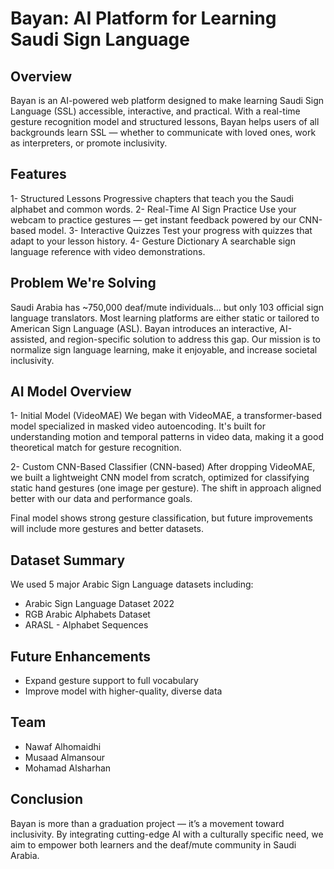 # Bayan: AI Platform for Learning Saudi Sign Language

## Overview 
Bayan is an AI-powered web platform designed to make learning Saudi Sign Language (SSL) accessible, interactive, and practical. With a real-time gesture recognition model and structured lessons, Bayan helps users of all backgrounds learn SSL — whether to communicate with loved ones, work as interpreters, or promote inclusivity.

## Features
1- Structured Lessons
Progressive chapters that teach you the Saudi alphabet and common words.
2- Real-Time AI Sign Practice
Use your webcam to practice gestures — get instant feedback powered by our CNN-based model.
3- Interactive Quizzes
Test your progress with quizzes that adapt to your lesson history.
4- Gesture Dictionary
A searchable sign language reference with video demonstrations.

## Problem We're Solving
Saudi Arabia has ~750,000 deaf/mute individuals… but only 103 official sign language translators. Most learning platforms are either static or tailored to American Sign Language (ASL). Bayan introduces an interactive, AI-assisted, and region-specific solution to address this gap.
Our mission is to normalize sign language learning, make it enjoyable, and increase societal inclusivity.

## AI Model Overview
1- Initial Model (VideoMAE)
We began with VideoMAE, a transformer-based model specialized in masked video autoencoding. It's built for understanding motion and temporal patterns in video data, making it a good theoretical match for gesture recognition.

2- Custom CNN-Based Classifier (CNN-based)
After dropping VideoMAE, we built a lightweight CNN model from scratch, optimized for classifying static hand gestures (one image per gesture). The shift in approach aligned better with our data and performance goals.

Final model shows strong gesture classification, but future improvements will include more gestures and better datasets.

## Dataset Summary
We used 5 major Arabic Sign Language datasets including:
- Arabic Sign Language Dataset 2022
- RGB Arabic Alphabets Dataset
- ARASL - Alphabet Sequences

## Future Enhancements
- Expand gesture support to full vocabulary
- Improve model with higher-quality, diverse data

## Team
- Nawaf Alhomaidhi
- Musaad Almansour
- Mohamad Alsharhan

## Conclusion 
Bayan is more than a graduation project — it’s a movement toward inclusivity. By integrating cutting-edge AI with a culturally specific need, we aim to empower both learners and the deaf/mute community in Saudi Arabia.
